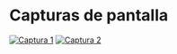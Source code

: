 # Capturas de pantalla

[![Captura 1](/assets/img/editor.png)](/assets/img/editor.png)
[![Captura 2](/assets/img/editor2.png)](/assets/img/editor2.png)
